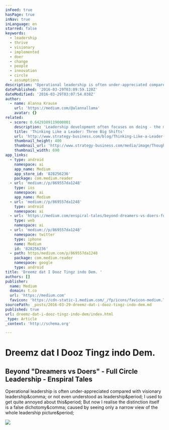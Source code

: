 ```yaml
---
inFeed: true
hasPage: true
inNav: true
inLanguage: en
starred: false
keywords:
  - leadership
  - thrive
  - visionary
  - implemented
  - doer
  - change
  - people
  - innovation
  - circle
  - assumptions
description: 'Operational leadership is often under-appreciated compared with visionary leadership, or not even understood as leadership. I used to get quite annoyed about this. But now I realise the distinction itself is a false dichotomy, caused by seeing only a narrow view of the whole leadership picture.'
datePublished: '2016-03-29T03:09:59.128Z'
dateModified: '2016-03-29T03:07:54.038Z'
author:
  - name: Alanna Krause
    url: 'https://medium.com/@alannallama'
    avatar: {}
related:
  - score: 0.6429389119000001
    description: 'Leadership development often focuses on doing - the mastering and use of certain desirable skills and behaviors that concretely show someone to be leading. Competency-based models can provide lists of such skills, as well as attributes of their practice.'
    title: 'Thinking Like a Leader: Three Big Shifts'
    url: 'http://www.strategy-business.com/blog/Thinking-Like-a-Leader-Three-Big-Shifts?gko=7648c'
    thumbnail_height: 400
    thumbnail_url: 'http://www.strategy-business.com/media/image/ThoughtA_thumb5_690x400.jpg'
    thumbnail_width: 690
app_links:
  - type: android
    namespace: ai
    app_name: Medium
    app_store_id: '828256236'
    package: com.medium.reader
  - url: 'medium://p/869557da1248'
    type: ios
    namespace: ai
    app_name: Medium
  - url: 'medium://p/869557da1248'
    type: android
    namespace: ai
  - url: 'https://medium.com/enspiral-tales/beyond-dreamers-vs-doers-full-circle-leadership-869557da1248'
    type: web
    namespace: ai
  - url: 'medium://p/869557da1248'
    namespace: twitter
    type: iphone
    name: Medium
    id: '828256236'
  - path: https/medium.com/p/869557da1248
    package: com.medium.reader
    namespace: google
    type: android
title: 'Dreemz dat I Dooz Tingz indo Dem. '
authors: []
publisher:
  name: Medium
  domain: t.co
  url: 'https://medium.com'
  favicon: 'https://cdn-static-1.medium.com/_/fp/icons/favicon-medium.TAS6uQ-Y7kcKgi0xjcYHXw.ico'
sourcePath: _posts/2016-03-29-dreemz-dat-i-dooz-tingz-indo-dem.md
published: true
url: dreemz-dat-i-dooz-tingz-indo-dem/index.html
_type: Article
_context: 'http://schema.org'

---
```

# Dreemz dat I Dooz Tingz indo Dem. 

<article style=""><h1>Beyond "Dreamers vs Doers" - Full Circle Leadership - Enspiral Tales</h1><p>Operational leadership is often under-appreciated compared with visionary leadership&amp;comma; or not even understood as leadership&amp;period; I used to get quite annoyed about this&amp;period; But now I realise the distinction itself is a false dichotomy&amp;comma; caused by seeing only a narrow view of the whole leadership picture&amp;period;</p><img src="https://cdn-images-1.medium.com/max/800/1*_dwz1FQKeMJyopCsa5u9Sw.jpeg" /></article>